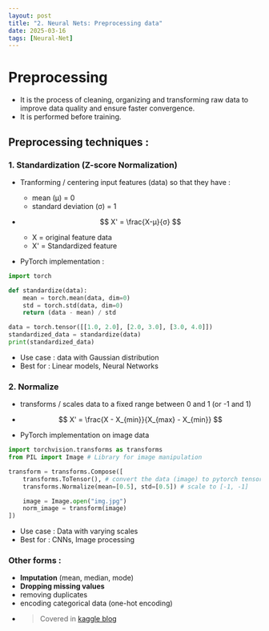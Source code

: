 ```yaml
---
layout: post
title: "2. Neural Nets: Preprocessing data"
date: 2025-03-16
tags: [Neural-Net]
---
```


# Preprocessing
- It is the process of cleaning, organizing and transforming raw data to improve data quality and ensure faster convergence.
- It is performed before training.

## Preprocessing techniques :

### 1. Standardization (Z-score Normalization)
-  Tranforming / centering input features (data) so that they have :
    - mean (μ) = 0
    - standard deviation (σ) = 1

- $$ X' = \frac{X-μ}{σ} $$
    - X = original feature data
    - X' = Standardized feature

- PyTorch implementation :

```python
import torch

def standardize(data):
    mean = torch.mean(data, dim=0)
    std = torch.std(data, dim=0)
    return (data - mean) / std

data = torch.tensor([[1.0, 2.0], [2.0, 3.0], [3.0, 4.0]])
standardized_data = standardize(data)
print(standardized_data)
```

- Use case : data with Gaussian distribution
- Best for : Linear models, Neural Networks

### 2. Normalize
- transforms / scales data to a fixed range between 0 and 1 (or -1 and 1)

- $$ X' = \frac{X - X_{min}}{X_{max} - X_{min}} $$

- PyTorch implementation on image data

```python
import torchvision.transforms as transforms
from PIL import Image # Library for image manipulation

transform = transforms.Compose([
    transforms.ToTensor(), # convert the data (image) to pytorch tensors
    transforms.Normalize(mean=[0.5], std=[0.5]) # scale to [-1, -1]

    image = Image.open("img.jpg")
    norm_image = transform(image)
])
```
- Use case : Data with varying scales
- Best for : CNNs, Image processing

### Other forms :
- **Imputation** (mean, median, mode)
- **Dropping missing values**
- removing duplicates
- encoding categorical data (one-hot encoding)
- > Covered in [kaggle blog](https://kush-singh-26.github.io/blogs/2025/02/14/kaggle.html) 